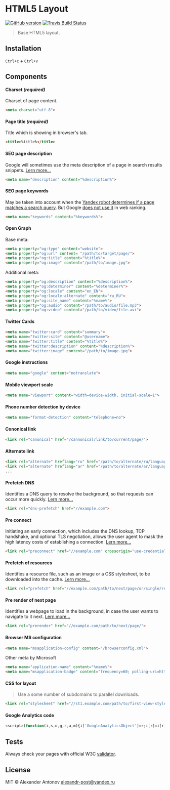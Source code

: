 HTML5 Layout
==

[![GitHub version][github-version-img]][github-version] [![Travis Build Status][travis-img]][travis]

[github-version-img]: https://badge.fury.io/gh/ahtohbi4%2Flayout.svg
[github-version]: https://badge.fury.io/gh/ahtohbi4%2Flayout
[travis-img]: https://travis-ci.org/ahtohbi4/layout.svg
[travis]: https://travis-ci.org/ahtohbi4/layout

> Base HTML5 layout.

Installation
--

`Ctrl+c` + `Ctrl+v`

Components
--

#### Charset *(required)*
Charset of page content.
```html
<meta charset="utf-8">
```

#### Page title *(required)*
Title which is showing in browser's tab.
```html
<title>%title%</title>
```

#### SEO page description
Google will sometimes use the meta description of a page in search results snippets. [Lern more...](https://support.google.com/webmasters/answer/35624?hl=en#1)
```html
<meta name="description" content="%description%">
```

#### SEO page keywords
May be taken into account when the [Yandex robot determines if a page matches a search query](https://yandex.ru/support/webmaster/controlling-robot/html.xml?ncrnd=2477#metatags). But Google [does not use it](https://googlewebmastercentral.blogspot.ru/2009/09/google-does-not-use-keywords-meta-tag.html) in web ranking.
```html
<meta name="keywords" content="%keywords%">
```

#### Open Graph
Base meta:
```html
<meta property="og:type" content="website">
<meta property="og:url" content= "/path/to/target/page/">
<meta property="og:title" content="%title%">
<meta property="og:image" content="/path/to/image.jpg">
```
Additional meta:
```html
<meta property="og:description" content="%description%">
<meta property="og:determiner" content="%determiner%">
<meta property="og:locale" content="en_EN">
<meta property="og:locale:alternate" content="ru_RU">
<meta property="og:site_name" content="%name%">
<meta property="og:audio" content="/path/to/audio/file.mp3">
<meta property="og:video" content="/path/to/video/file.avi">
```

#### Twitter Cards
```html
<meta name="twitter:card" content="summary">
<meta name="twitter:site" content="@username">
<meta name="twitter:title" content="%title%">
<meta name="twitter:description" content="%description%">
<meta name="twitter:image" content="/path/to/image.jpg">
```

#### Google instructions
```html
<meta name="google" content="notranslate">
```

#### Mobile viewport scale
```html
<meta name="viewport" content="width=device-width, initial-scale=1">
```

#### Phone number detection by device
```html
<meta name="format-detection" content="telephone=no">
```

#### Cononical link
```html
<link rel="canonical" href="/cannonical/link/to/current/page/">
```

#### Alternate link
```html
<link rel="alternate" hreflang="ru" href="/path/to/alternate/ru/language/of/current/page/">
<link rel="alternate" hreflang="ar" href="/path/to/alternate/ar/language/of/current/page/">
...
```

#### Prefetch DNS
Identifies a DNS query to resolve the background, so that requests can occur more quickly. [Lern more...](http://www.w3.org/TR/resource-hints/#dfn-prefetch)
```html
<link rel="dns-prefetch" href="//example.com">
```

#### Pre connect
Initiating an early connection, which includes the DNS lookup, TCP handshake, and optional TLS negotiation,
allows the user agent to mask the high latency costs of establishing a connection. [Lern more...](http://www.w3.org/TR/resource-hints/#preconnect)
```html
<link rel="preconnect" href="//example.com" crossorigin="use-credentials">
```

#### Prefetch of resources
Identifies a resource file, such as an image or a CSS stylesheet, to be downloaded into the cache. [Lern more...](http://www.w3.org/TR/resource-hints/#prefetch)
```html
<link rel="prefetch" href="//example.com/path/to/next/page/or/single/resource/" crossorigin="use-credentials">
```

#### Pre render of next page
Identifies a webpage to load in the background, in case the user wants to navigate to it next. [Lern more...](http://www.w3.org/TR/resource-hints/#prerender)
```html
<link rel="prerender" href="//example.com/path/to/next/page/">
```

#### Browser MS configuration
```html
<meta name="msapplication-config" content="/browserconfig.xml">
```
Other meta by Microsoft
```html
<meta name="application-name" content="%name%">
<meta name="msapplication-badge" content="frequency=60; polling-uri=http://example.com/path/to/polling.xml">
```

#### CSS for layout
> Use a some number of subdomains to parallel downloads.

```html
<link rel="stylesheet" href="//st1.example.com/path/to/first-view-style.css">
```

#### Google Analytics code
```js
<script>(function(i,s,o,g,r,a,m){i['GoogleAnalyticsObject']=r;i[r]=i[r]||function(){(i[r].q=i[r].q||[]).push(arguments)},i[r].l=1*new Date();a=s.createElement(o),m=s.getElementsByTagName(o)[0];a.async=1;a.src=g;m.parentNode.insertBefore(a,m)})(window,document,'script','//www.google-analytics.com/analytics.js','ga');ga('create','%id%','auto');ga('send','pageview');</script>
```

Tests
--

Always check your pages with official W3C [validator](https://validator.w3.org/nu/).

License
--

MIT © Alexander Antonov <alexandr-post@yandex.ru>
